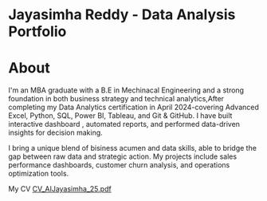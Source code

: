 # Jayasimha Reddy - Data Analysis Portfolio
<h1>About</h1>
<p>I'm an MBA graduate with a B.E in Mechinacal Engineering and a strong foundation in both business strategy and technical analytics,After completing my Data Analytics certification in April 2024-covering Advanced Excel, Python, SQL, Power BI, Tableau, and Git & GitHub. I have built interactive dashboard , automated reports, and performed data-driven insights for decision making.</p>
<p></p>I bring a unique blend of bisiness acumen and data skills, able to bridge the gap between raw data and strategic action. My projects include sales performance dashboards, customer churn analysis, and operations optimization tools.</p>

My CV [CV_AIJayasimha_25.pdf](https://github.com/user-attachments/files/22129220/CV_AIJayasimha_25.pdf)
